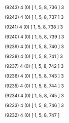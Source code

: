 (9243) 4 (0) [ 1, 5, 8, 736 ] 3 


(9242) 4 (0) [ 1, 5, 8, 737 ] 3 


(9241) 4 (0) [ 1, 5, 8, 738 ] 3 


(9240) 4 (0) [ 1, 5, 8, 739 ] 3 


(9239) 4 (0) [ 1, 5, 8, 740 ] 3 


(9238) 4 (0) [ 1, 5, 8, 741 ] 3 


(9237) 4 (0) [ 1, 5, 8, 742 ] 3 


(9236) 4 (0) [ 1, 5, 8, 743 ] 3 


(9235) 4 (0) [ 1, 5, 8, 744 ] 3 


(9234) 4 (0) [ 1, 5, 8, 745 ] 3 


(9233) 4 (0) [ 1, 5, 8, 746 ] 3 


(9232) 4 (0) [ 1, 5, 8, 747 ]  

